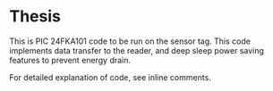 # Thesis

This is PIC 24FKA101 code to be run on the sensor tag. This code implements data transfer to the reader, and deep sleep power saving features to prevent energy drain. 

For detailed explanation of code, see inline comments.
